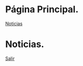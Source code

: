 <!DOCTYPE html>
<html lang="es">
<head>
    <meta charset="UTF-8">
    <meta name="viewport" content="width=device-width, initial-scale=1.0">
    <title>Página Principal</title>
</head>
<body>
    <h1>Página Principal.</h1>
    <a href="pagina_secundaria.html">Noticias</a>
</body>
</html>
<!DOCTYPE html>
<html lang="es">
<head>
    <meta charset="UTF-8">
    <meta name="viewport" content="width=device-width, initial-scale=1.0">
    <title>Noticias</title>
</head>
<body>
    <h1>Noticias.</h1>
    <a href="pagina_principal.html">Salir</a>
</body>
</html>
